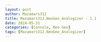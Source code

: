 ```yaml
---
layout: post
author: Mazamars312
title: Mazamars312.NeoGeo_Analogizer - 1.1
date: 2024-05-31
categories: [Console, Neo Geo]
tags: [Mazamars312.NeoGeo_Analogizer]
---
```


